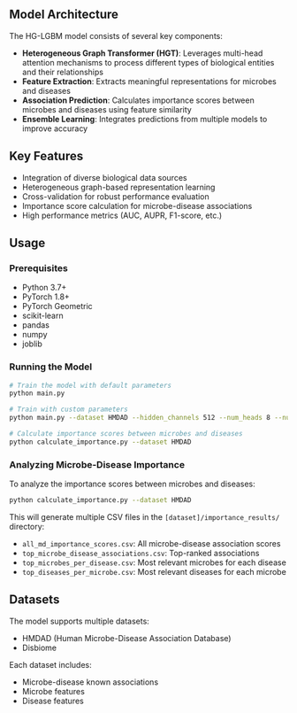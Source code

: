 ## Model Architecture

The HG-LGBM model consists of several key components:

- **Heterogeneous Graph Transformer (HGT)**: Leverages multi-head attention mechanisms to process different types of biological entities and their relationships
- **Feature Extraction**: Extracts meaningful representations for microbes and diseases
- **Association Prediction**: Calculates importance scores between microbes and diseases using feature similarity
- **Ensemble Learning**: Integrates predictions from multiple models to improve accuracy

## Key Features

- Integration of diverse biological data sources
- Heterogeneous graph-based representation learning
- Cross-validation for robust performance evaluation
- Importance score calculation for microbe-disease associations
- High performance metrics (AUC, AUPR, F1-score, etc.)

## Usage

### Prerequisites

- Python 3.7+
- PyTorch 1.8+
- PyTorch Geometric
- scikit-learn
- pandas
- numpy
- joblib

### Running the Model

```bash
# Train the model with default parameters
python main.py

# Train with custom parameters
python main.py --dataset HMDAD --hidden_channels 512 --num_heads 8 --num_layers 6 --epochs 200

# Calculate importance scores between microbes and diseases
python calculate_importance.py --dataset HMDAD
```

### Analyzing Microbe-Disease Importance

To analyze the importance scores between microbes and diseases:

```bash
python calculate_importance.py --dataset HMDAD
```

This will generate multiple CSV files in the `[dataset]/importance_results/` directory:
- `all_md_importance_scores.csv`: All microbe-disease association scores
- `top_microbe_disease_associations.csv`: Top-ranked associations
- `top_microbes_per_disease.csv`: Most relevant microbes for each disease
- `top_diseases_per_microbe.csv`: Most relevant diseases for each microbe

## Datasets

The model supports multiple datasets:
- HMDAD (Human Microbe-Disease Association Database)
- Disbiome

Each dataset includes:
- Microbe-disease known associations
- Microbe features
- Disease features

